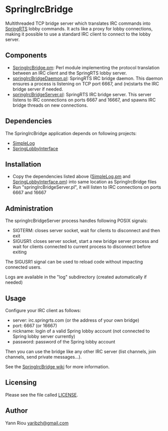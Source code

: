 SpringIrcBridge
===============
Multithreaded TCP bridge server which translates IRC commands into
[SpringRTS](http://springrts.com/) lobby commands. It acts like a proxy for
lobby connections, making it possible to use a standard IRC client to connect
to the lobby server.

Components
----------
* [SpringIrcBridge.pm](SpringIrcBridge.pm): Perl module implementing the
  protocol translation between an IRC client and the SpringRTS lobby server.
* [springIrcBridgeDaemon.pl](springIrcBridgeDaemon.pl): SpringRTS IRC bridge
  daemon. This daemon ensures a process is listening on TCP port 6667, and
  (re)starts the IRC bridge server if needed.
* [springIrcBridgeServer.pl](springIrcBridgeServer.pl): SpringRTS IRC bridge
  server. This server listens to IRC connections on ports 6667 and 16667, and
  spawns IRC bridge threads on new connections.

Dependencies
------------
The SpringIrcBridge application depends on following projects:
* [SimpleLog](https://github.com/Yaribz/SimpleLog)
* [SpringLobbyInterface](https://github.com/Yaribz/SpringLobbyInterface)

Installation
------------
* Copy the dependencies listed above ([SimpleLog.pm](https://raw.github.com/Yaribz/SimpleLog/master/SimpleLog.pm)
  and [SpringLobbyInterface.pm](https://raw.github.com/Yaribz/SpringLobbyInterface/master/SpringLobbyInterface.pm))
  into same location as SpringIrcBridge files
* Run "springIrcBridgeServer.pl", it will listen to IRC connections on ports
  6667 and 16667

Administration
--------------
The springIrcBridgeServer process handles following POSIX signals:
* SIGTERM: closes server socket, wait for clients to disconnect and then exit
* SIGUSR1: closes server socket, start a new bridge server process and wait
  for clients connected to current process to disconnect before exiting

The SIGUSR1 signal can be used to reload code without impacting connected
users.

Logs are available in the "log" subdirectory (created automatically if needed)

Usage
-----
Configure your IRC client as follows:
* server: irc.springrts.com (or the address of your own bridge)
* port: 6667 (or 16667)
* nickname: login of a valid Spring lobby account (not connected to Spring
  lobby server currently)
* password: password of the Spring lobby account 

Then you can use the bridge like any other IRC server (list channels, join
channels, send private messages...).

See the [SpringIrcBridge wiki](http://springrts.com/wiki/IrcBridge) for more
information.

Licensing
---------
Please see the file called [LICENSE](LICENSE).

Author
------
Yann Riou <yaribzh@gmail.com>